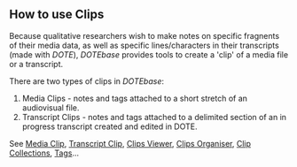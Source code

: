 ## How to use Clips

Because qualitative researchers wish to make notes on specific fragnents of their media data, as well as specific lines/characters in their transcripts (made with _DOTE_), _DOTEbase_ provides tools to create a 'clip' of a media file or a transcript.

There are two types of clips in _DOTEbase_:

1. Media Clips - notes and tags attached to a short stretch of an audiovisual file.
2. Transcript Clips - notes and tags attached to a delimited section of an in progress transcript created and edited in DOTE.

See [Media Clip](media-clip.md), [Transcript Clip](transcript-clip.md), [Clips Viewer](clips-viewer.md), [Clips Organiser](media-clips-organiser.md), [Clip Collections](clip-collections.md), [Tags](tags.md)...